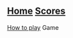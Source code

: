 ## [Home](https://hydra19.github.io/README.html) [Scores](https://hydra19.github.io/Scores.html)
[How to play](https://hydra19.github.io/HowToPlay.html) Game
